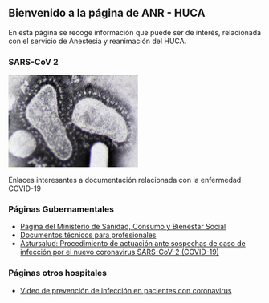 ## Bienvenido a la página de ANR - HUCA

En esta página se recoge información que puede ser de interés, relacionada con el servicio de Anestesia y reanimación del HUCA.

### SARS-CoV 2

![Coronavirus](/img/Electron_micrograph_of_two_coronaviruses.jpg)

Enlaces interesantes a documentación relacionada con la enfermedad COVID-19 

### Páginas Gubernamentales

* [Pagina del Ministerio de Sanidad, Consumo y Bienestar Social](https://www.mscbs.gob.es/profesionales/saludPublica/ccayes/alertasActual/nCov-China/home.htm)
* [Documentos técnicos para profesionales](https://www.mscbs.gob.es/profesionales/saludPublica/ccayes/alertasActual/nCov-China/documentos.htm)
* [Astursalud: Procedimiento de actuación ante sospechas de caso de infección por el nuevo coronavirus SARS-CoV-2 (COVID-19)](https://www.astursalud.es/en/noticias/-/noticias/procedimiento-de-actuacion-ante-sospechas-de-caso-de-infeccion-por-el-nuevo-coronavirus-2019-ncov-en-asturias)

### Páginas otros hospitales

* [Video de prevención de infección en pacientes con coronavirus](https://www.youtube.com/watch?v=zh-0br7NrDY)
